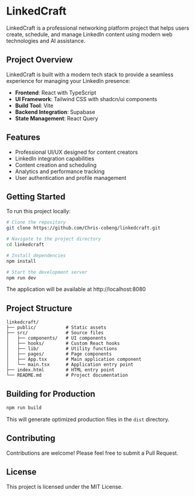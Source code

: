 # LinkedCraft

LinkedCraft is a professional networking platform project that helps users create, schedule, and manage LinkedIn content using modern web technologies and AI assistance.

## Project Overview

LinkedCraft is built with a modern tech stack to provide a seamless experience for managing your LinkedIn presence:

- **Frontend**: React with TypeScript
- **UI Framework**: Tailwind CSS with shadcn/ui components
- **Build Tool**: Vite
- **Backend Integration**: Supabase
- **State Management**: React Query

## Features

- Professional UI/UX designed for content creators
- LinkedIn integration capabilities
- Content creation and scheduling
- Analytics and performance tracking
- User authentication and profile management

## Getting Started

To run this project locally:

```sh
# Clone the repository
git clone https://github.com/Chris-cobeng/linkedcraft.git

# Navigate to the project directory
cd linkedcraft

# Install dependencies
npm install

# Start the development server
npm run dev
```

The application will be available at http://localhost:8080

## Project Structure

```
linkedcraft/
├── public/           # Static assets
├── src/              # Source files
│   ├── components/   # UI components
│   ├── hooks/        # Custom React hooks
│   ├── lib/          # Utility functions
│   ├── pages/        # Page components
│   ├── App.tsx       # Main application component
│   └── main.tsx      # Application entry point
├── index.html        # HTML entry point
└── README.md         # Project documentation
```

## Building for Production

```sh
npm run build
```

This will generate optimized production files in the `dist` directory.

## Contributing

Contributions are welcome! Please feel free to submit a Pull Request.

## License

This project is licensed under the MIT License.